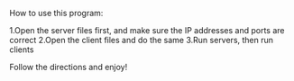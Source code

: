 
How to use this program:

1.Open the server files first, and make sure the IP addresses and ports are correct
2.Open the client files and do the same
3.Run servers, then run clients

Follow the directions and enjoy!
